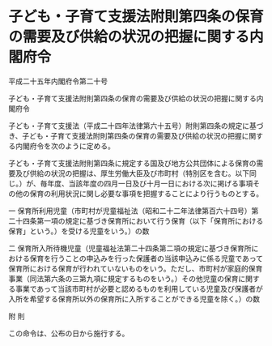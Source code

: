 # 子ども・子育て支援法附則第四条の保育の需要及び供給の状況の把握に関する内閣府令

平成二十五年内閣府令第二十号

子ども・子育て支援法附則第四条の保育の需要及び供給の状況の把握に関する内閣府令

子ども・子育て支援法（平成二十四年法律第六十五号）附則第四条の規定に基づき、子ども・子育て支援法附則第四条の保育の需要及び供給の状況の把握に関する内閣府令を次のように定める。

子ども・子育て支援法附則第四条に規定する国及び地方公共団体による保育の需要及び供給の状況の把握は、厚生労働大臣及び市町村（特別区を含む。以下同じ。）が、毎年度、当該年度の四月一日及び十月一日における次に掲げる事項その他の保育の利用状況に関し必要な事項を把握することにより行うものとする。

一 保育所利用児童（市町村が児童福祉法（昭和二十二年法律第百六十四号）第二十四条第一項の規定に基づき保育所において行う保育（以下「保育所における保育」という。）を受ける児童をいう。）の数

二 保育所入所待機児童（児童福祉法第二十四条第二項の規定に基づき保育所における保育を行うことの申込みを行った保護者の当該申込みに係る児童であって保育所における保育が行われていないものをいう。ただし、市町村が家庭的保育事業（同法第六条の三第九項に規定するものをいう。）その他児童の保育に関する事業であって当該市町村が必要と認めるものを利用している児童及び保護者が入所を希望する保育所以外の保育所に入所することができる児童を除く。）の数

附 則

この命令は、公布の日から施行する。
